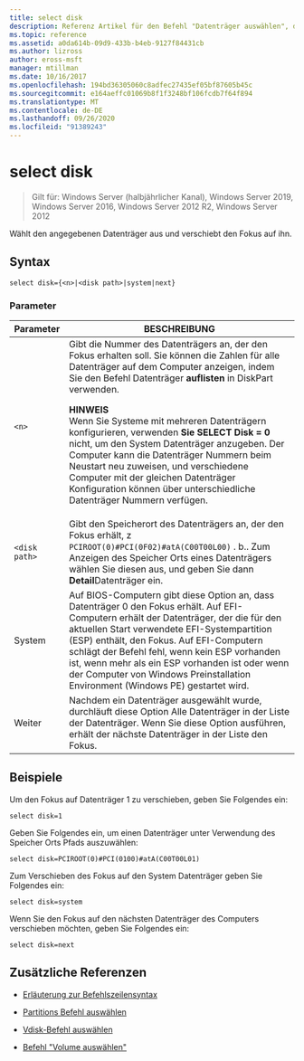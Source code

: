 ```yaml
---
title: select disk
description: Referenz Artikel für den Befehl "Datenträger auswählen", der den angegebenen Datenträger auswählt und dann den Fokus verschiebt.
ms.topic: reference
ms.assetid: a0da614b-09d9-433b-b4eb-9127f84431cb
ms.author: lizross
author: eross-msft
manager: mtillman
ms.date: 10/16/2017
ms.openlocfilehash: 194bd36305060c8adfec27435ef05bf87605b45c
ms.sourcegitcommit: e164aeffc01069b8f1f3248bf106fcdb7f64f894
ms.translationtype: MT
ms.contentlocale: de-DE
ms.lasthandoff: 09/26/2020
ms.locfileid: "91389243"
---
```

# <a name="select-disk"></a>select disk

> Gilt für: Windows Server (halbjährlicher Kanal), Windows Server 2019, Windows Server 2016, Windows Server 2012 R2, Windows Server 2012

Wählt den angegebenen Datenträger aus und verschiebt den Fokus auf ihn.

## <a name="syntax"></a>Syntax

```
select disk={<n>|<disk path>|system|next}
```

### <a name="parameters"></a>Parameter

| Parameter | BESCHREIBUNG |
|--|--|
| `<n>` | Gibt die Nummer des Datenträgers an, der den Fokus erhalten soll. Sie können die Zahlen für alle Datenträger auf dem Computer anzeigen, indem Sie den Befehl Datenträger **auflisten** in DiskPart verwenden.<p>**HINWEIS**<br>Wenn Sie Systeme mit mehreren Datenträgern konfigurieren, verwenden **Sie SELECT Disk = 0** nicht, um den System Datenträger anzugeben. Der Computer kann die Datenträger Nummern beim Neustart neu zuweisen, und verschiedene Computer mit der gleichen Datenträger Konfiguration können über unterschiedliche Datenträger Nummern verfügen. |
| `<disk path>` | Gibt den Speicherort des Datenträgers an, der den Fokus erhält, z `PCIROOT(0)#PCI(0F02)#atA(C00T00L00)` . b.. Zum Anzeigen des Speicher Orts eines Datenträgers wählen Sie diesen aus, und geben Sie dann **Detail**Datenträger ein. |
| System | Auf BIOS-Computern gibt diese Option an, dass Datenträger 0 den Fokus erhält. Auf EFI-Computern erhält der Datenträger, der die für den aktuellen Start verwendete EFI-Systempartition (ESP) enthält, den Fokus. Auf EFI-Computern schlägt der Befehl fehl, wenn kein ESP vorhanden ist, wenn mehr als ein ESP vorhanden ist oder wenn der Computer von Windows Preinstallation Environment (Windows PE) gestartet wird. |
| Weiter | Nachdem ein Datenträger ausgewählt wurde, durchläuft diese Option Alle Datenträger in der Liste der Datenträger. Wenn Sie diese Option ausführen, erhält der nächste Datenträger in der Liste den Fokus. |

## <a name="examples"></a>Beispiele

Um den Fokus auf Datenträger 1 zu verschieben, geben Sie Folgendes ein:

```
select disk=1
```

Geben Sie Folgendes ein, um einen Datenträger unter Verwendung des Speicher Orts Pfads auszuwählen:

```
select disk=PCIROOT(0)#PCI(0100)#atA(C00T00L01)
```

Zum Verschieben des Fokus auf den System Datenträger geben Sie Folgendes ein:

```
select disk=system
```

Wenn Sie den Fokus auf den nächsten Datenträger des Computers verschieben möchten, geben Sie Folgendes ein:

```
select disk=next
```

## <a name="additional-references"></a>Zusätzliche Referenzen

- [Erläuterung zur Befehlszeilensyntax](command-line-syntax-key.md)

- [Partitions Befehl auswählen](select-partition.md)

- [Vdisk-Befehl auswählen](select-vdisk.md)

- [Befehl "Volume auswählen"](select-volume.md)
